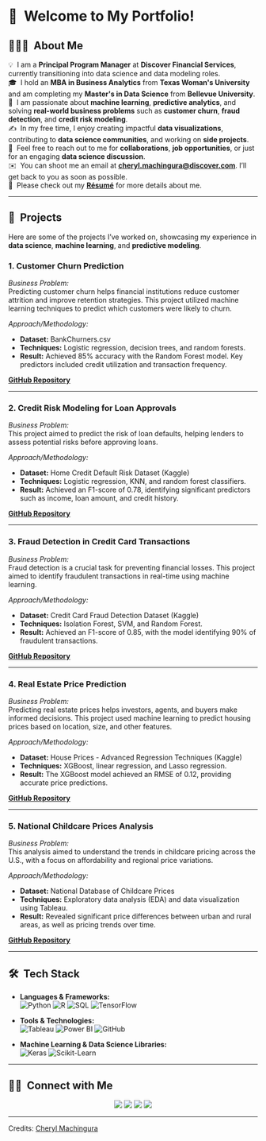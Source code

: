 # 👋 &nbsp;Welcome to My Portfolio!

## 👨🏻‍💻 &nbsp;About Me

💡 &nbsp;I am a **Principal Program Manager** at **Discover Financial Services**, currently transitioning into data science and data modeling roles.  
🎓 &nbsp;I hold an **MBA in Business Analytics** from **Texas Woman's University** and am completing my **Master's in Data Science** from **Bellevue University**.  
🌱 &nbsp;I am passionate about **machine learning**, **predictive analytics**, and solving **real-world business problems** such as **customer churn**, **fraud detection**, and **credit risk modeling**.  
✍️ &nbsp;In my free time, I enjoy creating impactful **data visualizations**, contributing to **data science communities**, and working on **side projects**.  
💬 &nbsp;Feel free to reach out to me for **collaborations**, **job opportunities**, or just for an engaging **data science discussion**.  
✉️ &nbsp;You can shoot me an email at **cheryl.machingura@discover.com**. I’ll get back to you as soon as possible.  
📄 &nbsp;Please check out my **[Résumé](https://your-resume-link)** for more details about me.

---

## 💼 &nbsp;Projects

Here are some of the projects I’ve worked on, showcasing my experience in **data science**, **machine learning**, and **predictive modeling**.

### **1. Customer Churn Prediction**  
*Business Problem:*  
Predicting customer churn helps financial institutions reduce customer attrition and improve retention strategies. This project utilized machine learning techniques to predict which customers were likely to churn.

*Approach/Methodology:*  
- **Dataset:** BankChurners.csv  
- **Techniques:** Logistic regression, decision trees, and random forests.  
- **Result:** Achieved 85% accuracy with the Random Forest model. Key predictors included credit utilization and transaction frequency.

[**GitHub Repository**](https://github.com/cheryltaf85/Customer-Churn-Prediction)

---

### **2. Credit Risk Modeling for Loan Approvals**  
*Business Problem:*  
This project aimed to predict the risk of loan defaults, helping lenders to assess potential risks before approving loans.

*Approach/Methodology:*  
- **Dataset:** Home Credit Default Risk Dataset (Kaggle)  
- **Techniques:** Logistic regression, KNN, and random forest classifiers.  
- **Result:** Achieved an F1-score of 0.78, identifying significant predictors such as income, loan amount, and credit history.

[**GitHub Repository**](https://github.com/cheryltaf85/Credit-Risk-Modeling)

---

### **3. Fraud Detection in Credit Card Transactions**  
*Business Problem:*  
Fraud detection is a crucial task for preventing financial losses. This project aimed to identify fraudulent transactions in real-time using machine learning.

*Approach/Methodology:*  
- **Dataset:** Credit Card Fraud Detection Dataset (Kaggle)  
- **Techniques:** Isolation Forest, SVM, and Random Forest.  
- **Result:** Achieved an F1-score of 0.85, with the model identifying 90% of fraudulent transactions.

[**GitHub Repository**](https://github.com/cheryltaf85/Fraud-Detection-Credit-Card)

---

### **4. Real Estate Price Prediction**  
*Business Problem:*  
Predicting real estate prices helps investors, agents, and buyers make informed decisions. This project used machine learning to predict housing prices based on location, size, and other features.

*Approach/Methodology:*  
- **Dataset:** House Prices - Advanced Regression Techniques (Kaggle)  
- **Techniques:** XGBoost, linear regression, and Lasso regression.  
- **Result:** The XGBoost model achieved an RMSE of 0.12, providing accurate price predictions.

[**GitHub Repository**](https://github.com/cheryltaf85/Real-Estate-Price-Prediction)

---

### **5. National Childcare Prices Analysis**  
*Business Problem:*  
This analysis aimed to understand the trends in childcare pricing across the U.S., with a focus on affordability and regional price variations.

*Approach/Methodology:*  
- **Dataset:** National Database of Childcare Prices  
- **Techniques:** Exploratory data analysis (EDA) and data visualization using Tableau.  
- **Result:** Revealed significant price differences between urban and rural areas, as well as pricing trends over time.

[**GitHub Repository**](https://github.com/cheryltaf85/Childcare-Prices-Analysis)

---

## 🛠 &nbsp;Tech Stack

- **Languages & Frameworks:**  
  ![Python](https://img.shields.io/badge/-Python-05122A?style=flat&logo=python)&nbsp;![R](https://img.shields.io/badge/-R-05122A?style=flat&logo=R&logoColor=276DC3)&nbsp;![SQL](https://img.shields.io/badge/-SQL-05122A?style=flat&logo=postgresql&logoColor=336791)&nbsp;![TensorFlow](https://img.shields.io/badge/-TensorFlow-05122A?style=flat&logo=tensorflow&logoColor=FF6F00)

- **Tools & Technologies:**  
  ![Tableau](https://img.shields.io/badge/-Tableau-05122A?style=flat&logo=tableau&logoColor=006F8E)&nbsp;![Power BI](https://img.shields.io/badge/-Power%20BI-05122A?style=flat&logo=powerbi)&nbsp;![GitHub](https://img.shields.io/badge/-GitHub-05122A?style=flat&logo=github)

- **Machine Learning & Data Science Libraries:**  
  ![Keras](https://img.shields.io/badge/-Keras-05122A?style=flat&logo=keras&logoColor=D00000)&nbsp;![Scikit-Learn](https://img.shields.io/badge/-Scikit%20Learn-05122A?style=flat&logo=scikit-learn)

---

## 🤝🏻 &nbsp;Connect with Me

<p align="center">
<a href="https://www.cheryltaf85.com"><img src="https://img.shields.io/badge/-cheryltaf85.com-3423A6?style=flat&logo=Google-Chrome&logoColor=white"/></a>
<a href="https://linkedin.com/in/cheryltaf85"><img src="https://img.shields.io/badge/-Cheryl%20Machingura-0077B5?style=flat&logo=Linkedin&logoColor=white"/></a>
<a href="mailto:cheryl.machingura@discover.com"><img src="https://img.shields.io/badge/-cheryl.machingura@discover.com-D14836?style=flat&logo=Gmail&logoColor=white"/></a>
<a href="https://github.com/cheryltaf85"><img src="https://img.shields.io/badge/-GitHub-05122A?style=flat&logo=GitHub&logoColor=white"/></a>
</p>

-----
Credits: [Cheryl Machingura](https://github.com/cheryltaf85)
